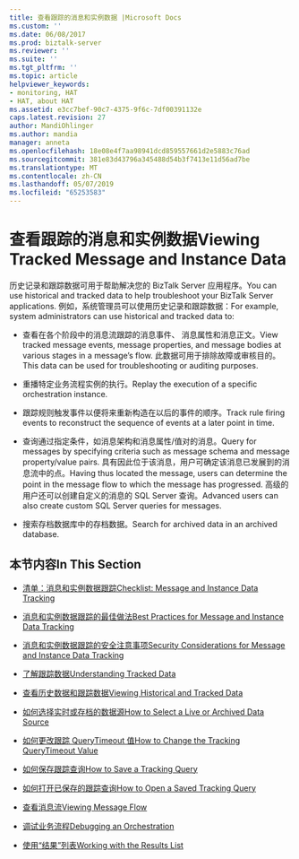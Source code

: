 ```yaml
---
title: 查看跟踪的消息和实例数据 |Microsoft Docs
ms.custom: ''
ms.date: 06/08/2017
ms.prod: biztalk-server
ms.reviewer: ''
ms.suite: ''
ms.tgt_pltfrm: ''
ms.topic: article
helpviewer_keywords:
- monitoring, HAT
- HAT, about HAT
ms.assetid: e3cc7bef-90c7-4375-9f6c-7df00391132e
caps.latest.revision: 27
author: MandiOhlinger
ms.author: mandia
manager: anneta
ms.openlocfilehash: 18e08e4f7aa98941dcd859557661d2e5883c76ad
ms.sourcegitcommit: 381e83d43796a345488d54b3f7413e11d56ad7be
ms.translationtype: MT
ms.contentlocale: zh-CN
ms.lasthandoff: 05/07/2019
ms.locfileid: "65253583"
---
```

# <a name="viewing-tracked-message-and-instance-data"></a><span data-ttu-id="f677b-102">查看跟踪的消息和实例数据</span><span class="sxs-lookup"><span data-stu-id="f677b-102">Viewing Tracked Message and Instance Data</span></span>
<span data-ttu-id="f677b-103">历史记录和跟踪数据可用于帮助解决您的 BizTalk Server 应用程序。</span><span class="sxs-lookup"><span data-stu-id="f677b-103">You can use historical and tracked data to help troubleshoot your BizTalk Server applications.</span></span> <span data-ttu-id="f677b-104">例如，系统管理员可以使用历史记录和跟踪数据：</span><span class="sxs-lookup"><span data-stu-id="f677b-104">For example, system administrators can use historical and tracked data to:</span></span>  
  
-   <span data-ttu-id="f677b-105">查看在各个阶段中的消息流跟踪的消息事件、 消息属性和消息正文。</span><span class="sxs-lookup"><span data-stu-id="f677b-105">View tracked message events, message properties, and message bodies at various stages in a message’s flow.</span></span> <span data-ttu-id="f677b-106">此数据可用于排除故障或审核目的。</span><span class="sxs-lookup"><span data-stu-id="f677b-106">This data can be used for troubleshooting or auditing purposes.</span></span>  
  
-   <span data-ttu-id="f677b-107">重播特定业务流程实例的执行。</span><span class="sxs-lookup"><span data-stu-id="f677b-107">Replay the execution of a specific orchestration instance.</span></span>  
  
-   <span data-ttu-id="f677b-108">跟踪规则触发事件以便将来重新构造在以后的事件的顺序。</span><span class="sxs-lookup"><span data-stu-id="f677b-108">Track rule firing events to reconstruct the sequence of events at a later point in time.</span></span>  
  
-   <span data-ttu-id="f677b-109">查询通过指定条件，如消息架构和消息属性/值对的消息。</span><span class="sxs-lookup"><span data-stu-id="f677b-109">Query for messages by specifying criteria such as message schema and message property/value pairs.</span></span> <span data-ttu-id="f677b-110">具有因此位于该消息，用户可确定该消息已发展到的消息流中的点。</span><span class="sxs-lookup"><span data-stu-id="f677b-110">Having thus located the message, users can determine the point in the message flow to which the message has progressed.</span></span> <span data-ttu-id="f677b-111">高级的用户还可以创建自定义的消息的 SQL Server 查询。</span><span class="sxs-lookup"><span data-stu-id="f677b-111">Advanced users can also create custom SQL Server queries for messages.</span></span>  
  
-   <span data-ttu-id="f677b-112">搜索存档数据库中的存档数据。</span><span class="sxs-lookup"><span data-stu-id="f677b-112">Search for archived data in an archived database.</span></span>  
  
## <a name="in-this-section"></a><span data-ttu-id="f677b-113">本节内容</span><span class="sxs-lookup"><span data-stu-id="f677b-113">In This Section</span></span>  
  
-   [<span data-ttu-id="f677b-114">清单：消息和实例数据跟踪</span><span class="sxs-lookup"><span data-stu-id="f677b-114">Checklist: Message and Instance Data Tracking</span></span>](../core/checklist-message-and-instance-data-tracking.md)  
  
-   [<span data-ttu-id="f677b-115">消息和实例数据跟踪的最佳做法</span><span class="sxs-lookup"><span data-stu-id="f677b-115">Best Practices for Message and Instance Data Tracking</span></span>](../core/best-practices-for-message-and-instance-data-tracking.md)  
  
-   [<span data-ttu-id="f677b-116">消息和实例数据跟踪的安全注意事项</span><span class="sxs-lookup"><span data-stu-id="f677b-116">Security Considerations for Message and Instance Data Tracking</span></span>](../core/security-considerations-for-message-and-instance-data-tracking.md)  
  
-   [<span data-ttu-id="f677b-117">了解跟踪数据</span><span class="sxs-lookup"><span data-stu-id="f677b-117">Understanding Tracked Data</span></span>](../core/understanding-tracked-data.md)  
  
-   [<span data-ttu-id="f677b-118">查看历史数据和跟踪数据</span><span class="sxs-lookup"><span data-stu-id="f677b-118">Viewing Historical and Tracked Data</span></span>](../core/viewing-historical-and-tracked-data.md)  
  
-   [<span data-ttu-id="f677b-119">如何选择实时或存档的数据源</span><span class="sxs-lookup"><span data-stu-id="f677b-119">How to Select a Live or Archived Data Source</span></span>](../core/how-to-select-a-live-or-archived-data-source.md)  
  
-   [<span data-ttu-id="f677b-120">如何更改跟踪 QueryTimeout 值</span><span class="sxs-lookup"><span data-stu-id="f677b-120">How to Change the Tracking QueryTimeout Value</span></span>](../core/how-to-change-the-tracking-querytimeout-value.md)  
  
-   [<span data-ttu-id="f677b-121">如何保存跟踪查询</span><span class="sxs-lookup"><span data-stu-id="f677b-121">How to Save a Tracking Query</span></span>](../core/how-to-save-a-tracking-query.md)  
  
-   [<span data-ttu-id="f677b-122">如何打开已保存的跟踪查询</span><span class="sxs-lookup"><span data-stu-id="f677b-122">How to Open a Saved Tracking Query</span></span>](../core/how-to-open-a-saved-tracking-query.md)  
  
-   [<span data-ttu-id="f677b-123">查看消息流</span><span class="sxs-lookup"><span data-stu-id="f677b-123">Viewing Message Flow</span></span>](../core/viewing-message-flow.md)  
  
-   [<span data-ttu-id="f677b-124">调试业务流程</span><span class="sxs-lookup"><span data-stu-id="f677b-124">Debugging an Orchestration</span></span>](../core/debugging-an-orchestration.md)  
  
-   [<span data-ttu-id="f677b-125">使用“结果”列表</span><span class="sxs-lookup"><span data-stu-id="f677b-125">Working with the Results List</span></span>](../core/working-with-the-results-list.md)